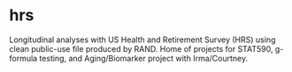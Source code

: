 # hrs
Longitudinal analyses with US Health and Retirement Survey (HRS) using clean public-use file produced by RAND. Home of projects for STAT590, g-formula testing, and Aging/Biomarker project with Irma/Courtney.

